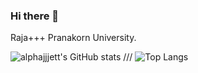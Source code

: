 ### Hi there 👋
Raja+++ Pranakorn University.

![alphajjjett's GitHub stats](https://github-readme-stats.vercel.app/api?username=alphajjjett&show_icons=true&theme=radical)
///
![Top Langs](https://github-readme-stats.vercel.app/api/top-langs/?username=anuraghazra&layout=compact)
